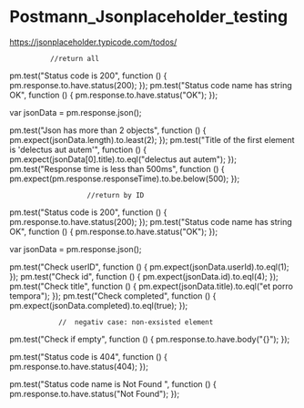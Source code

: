 # Postmann_Jsonplaceholder_testing
https://jsonplaceholder.typicode.com/todos/

              //return all
pm.test("Status code is 200", function () {
    pm.response.to.have.status(200);
});
pm.test("Status code name has string OK", function () {
    pm.response.to.have.status("OK");
});

var jsonData = pm.response.json();

pm.test("Json has more than 2 objects", function () {
    pm.expect(jsonData.length).to.least(2);
});
pm.test("Title of the first element is 'delectus aut autem'", function () {
    pm.expect(jsonData[0].title).to.eql("delectus aut autem");
});
pm.test("Response time is less than 500ms", function () {
    pm.expect(pm.response.responseTime).to.be.below(500);
});

                       //return by ID
                       
pm.test("Status code is 200", function () {
    pm.response.to.have.status(200);
});
pm.test("Status code name has string OK", function () {
    pm.response.to.have.status("OK");
});


 var jsonData = pm.response.json();
 
pm.test("Check userID", function () {
   pm.expect(jsonData.userId).to.eql(1);
});
pm.test("Check id", function () {
   pm.expect(jsonData.id).to.eql(4);
});
pm.test("Check title", function () {
   pm.expect(jsonData.title).to.eql("et porro tempora");
});
pm.test("Check completed", function () {
   pm.expect(jsonData.completed).to.eql(true);
});

                   
                //  negativ case: non-exsisted element
                
pm.test("Check if empty", function () {
    pm.response.to.have.body("{}");
});

pm.test("Status code is 404", function () {
    pm.response.to.have.status(404);
});

pm.test("Status code name is Not Found ", function () {
    pm.response.to.have.status("Not Found");
});
